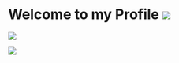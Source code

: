 # Welcome to my Profile ![](https://komarev.com/ghpvc/?username=ny-Diego-J&style=flat-square&label=Profile+views)

<!--Why are you reading this-->

<img src="https://img.shields.io/badge/Windows_11-0078d4?style=for-the-badge&logo=windows-11&logoColor=white" onclick=""></img>

<img src="https://img.shields.io/badge/Arch_Linux-1793D1?style=for-the-badge&logo=arch-linux&logoColor=white" onclick=""></img>

<!--What are you doing with your Life?-->
